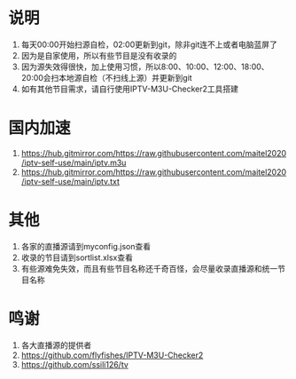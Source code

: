 # 说明
1. 每天00:00开始扫源自检，02:00更新到git，除非git连不上或者电脑蓝屏了
2. 因为是自家使用，所以有些节目是没有收录的
4. 因为源失效得很快，加上使用习惯，所以8:00、10:00、12:00、18:00、20:00会扫本地源自检（不扫线上源）并更新到git
5. 如有其他节目需求，请自行使用IPTV-M3U-Checker2工具搭建

# 国内加速
1. https://hub.gitmirror.com/https://raw.githubusercontent.com/maitel2020/iptv-self-use/main/iptv.m3u
2. https://hub.gitmirror.com/https://raw.githubusercontent.com/maitel2020/iptv-self-use/main/iptv.txt

# 其他
1. 各家的直播源请到myconfig.json查看
2. 收录的节目请到sortlist.xlsx查看
3. 有些源难免失效，而且有些节目名称还千奇百怪，会尽量收录直播源和统一节目名称

# 鸣谢
1. 各大直播源的提供者
2. https://github.com/flyfishes/IPTV-M3U-Checker2
3. https://github.com/ssili126/tv
